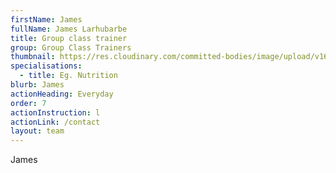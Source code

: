 ```yaml
---
firstName: James
fullName: James Larhubarbe
title: Group class trainer
group: Group Class Trainers
thumbnail: https://res.cloudinary.com/committed-bodies/image/upload/v1644512895/trainers/Dylan%20De%20Beer/dylan-trainer.png
specialisations:
  - title: Eg. Nutrition
blurb: James
actionHeading: Everyday
order: 7
actionInstruction: l
actionLink: /contact
layout: team
---
```

J﻿ames